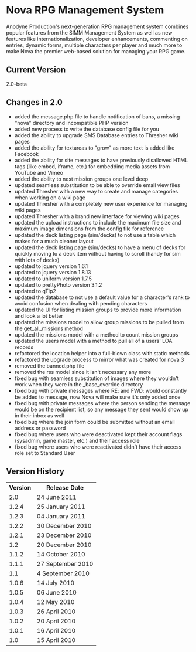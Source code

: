 # Nova RPG Management System

Anodyne Production's next-generation RPG management system combines popular features from the SIMM Management System as well as new features like internationalization, developer enhancements, commenting on entries, dynamic forms, multiple characters per player and much more to make Nova the premier web-based solution for managing your RPG game.

## Current Version

2.0-beta

## Changes in 2.0

* added the message.php file to handle notification of bans, a missing "nova" directory and incompatible PHP version
* added new process to write the database config file for you
* added the ability to upgrade SMS Database entries to Thresher wiki pages
* added the ability for textareas to "grow" as more text is added like Facebook
* added the ability for site messages to have previously disallowed HTML tags (like embed, iframe, etc.) for embedding media assets from YouTube and Vimeo
* added the ability to nest mission groups one level deep
* updated seamless substitution to be able to override email view files
* updated Thresher with a new way to create and manage categories when working on a wiki page
* updated Thresher with a completely new user experience for managing wiki pages
* updated Thresher with a brand new interface for viewing wiki pages
* updated the upload instructions to include the maximum file size and maximum image dimensions from the config file for reference
* updated the deck listing page (sim/decks) to not use a table which makes for a much cleaner layout
* updated the deck listing page (sim/decks) to have a menu of decks for quickly moving to a deck item without having to scroll (handy for sim with lots of decks)
* updated to jquery version 1.6.1
* updated to jquery version 1.8.13
* updated to uniform version 1.7.5
* updated to prettyPhoto version 3.1.2
* updated to qTip2
* updated the database to not use a default value for a character's rank to avoid confusion when dealing with pending characters
* updated the UI for listing mission groups to provide more information and look a lot better
* updated the missions model to allow group missions to be pulled from the get_all_missions method
* updated the missions model with a method to count mission groups
* updated the users model with a method to pull all of a users' LOA records
* refactored the location helper into a full-blown class with static methods
* refactored the upgrade process to mirror what was created for nova 3
* removed the banned.php file
* removed the rss model since it isn't necessary any more
* fixed bug with seamless substitution of images where they wouldn't work when they were in the _base_override directory
* fixed bug with private messages where RE: and FWD: would constantly be added to message, now Nova will make sure it's only added once
* fixed bug with private messages where the person sending the message would be on the recipient list, so any message they sent would show up in their inbox as well
* fixed bug where the join form could be submitted without an email address or password
* fixed bug where users who were deactivated kept their account flags (sysadmin, game master, etc.) and their access role
* fixed bug where users who were reactivated didn't have their access role set to Standard User

## Version History

<table>
	<tr>
		<th>Version</th><th>Release Date</th>
	</tr>
	<tr>
		<td>2.0</td><td>24 June 2011</td>
	</tr>
	<tr>
		<td>1.2.4</td><td>25 January 2011</td>
	</tr>
	<tr>
		<td>1.2.3</td><td>04 January 2011</td>
	</tr>
	<tr>
		<td>1.2.2</td><td>30 December 2010</td>
	</tr>
	<tr>
		<td>1.2.1</td><td>23 December 2010</td>
	</tr>
	<tr>
		<td>1.2</td><td>20 December 2010</td>
	</tr>
	<tr>
		<td>1.1.2</td><td>14 October 2010</td>
	</tr>
	<tr>
		<td>1.1.1</td><td>27 September 2010</td>
	</tr>
	<tr>
		<td>1.1</td><td>4 September 2010</td>
	</tr>
	<tr>
		<td>1.0.6</td><td>14 July 2010</td>
	</tr>
	<tr>
		<td>1.0.5</td><td>06 June 2010</td>
	</tr>
	<tr>
		<td>1.0.4</td><td>12 May 2010</td>
	</tr>
	<tr>
		<td>1.0.3</td><td>26 April 2010</td>
	</tr>
	<tr>
		<td>1.0.2</td><td>20 April 2010</td>
	</tr>
	<tr>
		<td>1.0.1</td><td>16 April 2010</td>
	</tr>
	<tr>
		<td>1.0</td><td>15 April 2010</td>
	</tr>
</table>